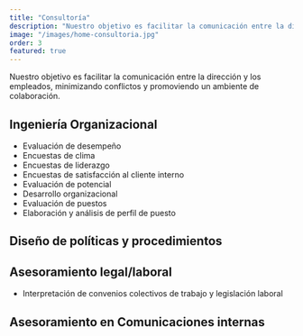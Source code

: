 ```yaml
---
title: "Consultoría"
description: "Nuestro objetivo es facilitar la comunicación entre la dirección y los empleados, minimizando conflictos y promoviendo un ambiente de colaboración."
image: "/images/home-consultoria.jpg"
order: 3
featured: true
---
```


Nuestro objetivo es facilitar la comunicación entre la dirección y los empleados, minimizando conflictos y promoviendo un ambiente de colaboración.

## Ingeniería Organizacional

- Evaluación de desempeño
- Encuestas de clima
- Encuestas de liderazgo
- Encuestas de satisfacción al cliente interno
- Evaluación de potencial
- Desarrollo organizacional
- Evaluación de puestos
- Elaboración y análisis de perfil de puesto

## Diseño de políticas y procedimientos

## Asesoramiento legal/laboral

- Interpretación de convenios colectivos de trabajo y legislación laboral

## Asesoramiento en Comunicaciones internas